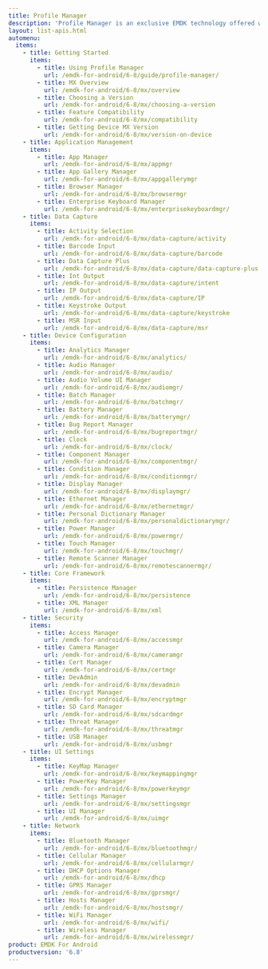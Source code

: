 ```yaml
---
title: Profile Manager
description: 'Profile Manager is an exclusive EMDK technology offered within your IDE, providing a GUI based development tool. This allows you to write fewer lines of code resulting in reduced development time, effort and errors.'
layout: list-apis.html
automenu:
  items:
    - title: Getting Started
      items:
        - title: Using Profile Manager
          url: /emdk-for-android/6-8/guide/profile-manager/
        - title: MX Overview
          url: /emdk-for-android/6-8/mx/overview
        - title: Choosing a Version
          url: /emdk-for-android/6-8/mx/choosing-a-version
        - title: Feature Compatibility
          url: /emdk-for-android/6-8/mx/compatibility
        - title: Getting Device MX Version
          url: /emdk-for-android/6-8/mx/version-on-device
    - title: Application Management
      items:
        - title: App Manager
          url: /emdk-for-android/6-8/mx/appmgr
        - title: App Gallery Manager
          url: /emdk-for-android/6-8/mx/appgallerymgr
        - title: Browser Manager
          url: /emdk-for-android/6-8/mx/browsermgr
        - title: Enterprise Keyboard Manager
          url: /emdk-for-android/6-8/mx/enterprisekeyboardmgr/
    - title: Data Capture
      items:
        - title: Activity Selection
          url: /emdk-for-android/6-8/mx/data-capture/activity
        - title: Barcode Input
          url: /emdk-for-android/6-8/mx/data-capture/barcode
        - title: Data Capture Plus
          url: /emdk-for-android/6-8/mx/data-capture/data-capture-plus
        - title: Int Output
          url: /emdk-for-android/6-8/mx/data-capture/intent
        - title: IP Output
          url: /emdk-for-android/6-8/mx/data-capture/IP
        - title: Keystroke Output
          url: /emdk-for-android/6-8/mx/data-capture/keystroke
        - title: MSR Input
          url: /emdk-for-android/6-8/mx/data-capture/msr
    - title: Device Configuration
      items:
        - title: Analytics Manager
          url: /emdk-for-android/6-8/mx/analytics/
        - title: Audio Manager
          url: /emdk-for-android/6-8/mx/audio/
        - title: Audio Volume UI Manager
          url: /emdk-for-android/6-8/mx/audiomgr/
        - title: Batch Manager
          url: /emdk-for-android/6-8/mx/batchmgr/
        - title: Battery Manager
          url: /emdk-for-android/6-8/mx/batterymgr/
        - title: Bug Report Manager
          url: /emdk-for-android/6-8/mx/bugreportmgr/
        - title: Clock
          url: /emdk-for-android/6-8/mx/clock/
        - title: Component Manager
          url: /emdk-for-android/6-8/mx/componentmgr/
        - title: Condition Manager
          url: /emdk-for-android/6-8/mx/conditionmgr/
        - title: Display Manager
          url: /emdk-for-android/6-8/mx/displaymgr/
        - title: Ethernet Manager
          url: /emdk-for-android/6-8/mx/ethernetmgr/
        - title: Personal Dictionary Manager
          url: /emdk-for-android/6-8/mx/personaldictionarymgr/
        - title: Power Manager
          url: /emdk-for-android/6-8/mx/powermgr/
        - title: Touch Manager
          url: /emdk-for-android/6-8/mx/touchmgr/
        - title: Remote Scanner Manager
          url: /emdk-for-android/6-8/mx/remotescannermgr/
    - title: Core Framework
      items:
        - title: Persistence Manager
          url: /emdk-for-android/6-8/mx/persistence
        - title: XML Manager
          url: /emdk-for-android/6-8/mx/xml
    - title: Security
      items:
        - title: Access Manager
          url: /emdk-for-android/6-8/mx/accessmgr
        - title: Camera Manager
          url: /emdk-for-android/6-8/mx/cameramgr
        - title: Cert Manager
          url: /emdk-for-android/6-8/mx/certmgr
        - title: DevAdmin
          url: /emdk-for-android/6-8/mx/devadmin
        - title: Encrypt Manager
          url: /emdk-for-android/6-8/mx/encryptmgr
        - title: SD Card Manager
          url: /emdk-for-android/6-8/mx/sdcardmgr
        - title: Threat Manager
          url: /emdk-for-android/6-8/mx/threatmgr
        - title: USB Manager
          url: /emdk-for-android/6-8/mx/usbmgr
    - title: UI Settings
      items:
        - title: KeyMap Manager
          url: /emdk-for-android/6-8/mx/keymappingmgr
        - title: PowerKey Manager
          url: /emdk-for-android/6-8/mx/powerkeymgr
        - title: Settings Manager
          url: /emdk-for-android/6-8/mx/settingsmgr
        - title: UI Manager
          url: /emdk-for-android/6-8/mx/uimgr
    - title: Network
      items:
        - title: Bluetooth Manager
          url: /emdk-for-android/6-8/mx/bluetoothmgr/
        - title: Cellular Manager
          url: /emdk-for-android/6-8/mx/cellularmgr/
        - title: DHCP Options Manager
          url: /emdk-for-android/6-8/mx/dhcp
        - title: GPRS Manager
          url: /emdk-for-android/6-8/mx/gprsmgr/
        - title: Hosts Manager
          url: /emdk-for-android/6-8/mx/hostsmgr/
        - title: WiFi Manager
          url: /emdk-for-android/6-8/mx/wifi/
        - title: Wireless Manager
          url: /emdk-for-android/6-8/mx/wirelessmgr/
product: EMDK For Android
productversion: '6.8'
---
```



















